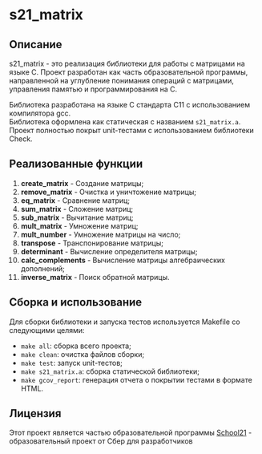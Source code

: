 # s21_matrix

## Описание

s21_matrix - это реализация библиотеки для работы с матрицами на языке C. Проект разработан как часть образовательной программы, направленной на углубление понимания операций с матрицами, управления памятью и программирования на C.

Библиотека разработана на языке C стандарта C11 с использованием компилятора gcc.</br>
Библиотека оформлена как статическая с названием `s21_matrix.a`.</br>
Проект полностью покрыт unit-тестами с использованием библиотеки Check.

## Реализованные функции

1. **create_matrix** - Создание матрицы;
2. **remove_matrix** - Очистка и уничтожение матрицы;
3. **eq_matrix** - Сравнение матриц;
4. **sum_matrix** - Сложение матриц;
5. **sub_matrix** - Вычитание матриц;
6. **mult_matrix** - Умножение матриц;
7. **mult_number** - Умножение матрицы на число;
8. **transpose** - Транспонирование матрицы;
9. **determinant** - Вычисление определителя матрицы;
10. **calc_complements** - Вычисление матрицы алгебраических дополнений;
11. **inverse_matrix** - Поиск обратной матрицы.

## Сборка и использование

Для сборки библиотеки и запуска тестов используется Makefile со следующими целями:

- `make all`: сборка всего проекта;
- `make clean`: очистка файлов сборки;
- `make test`: запуск unit-тестов;
- `make s21_matrix.a`: сборка статической библиотеки;
- `make gcov_report`: генерация отчета о покрытии тестами в формате HTML.

## Лицензия

Этот проект является частью образовательной программы [School21](https://21-school.ru/) - образовательный проект от Сбер для разработчиков